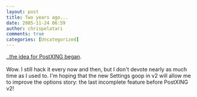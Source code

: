 ```yaml
---
layout: post
title: Two years ago...
date: 2005-11-24 06:59
author: chrispelatari
comments: true
categories: [Uncategorized]
---
```

<a href="/blog/archive/2003/11/24/221.aspx">..the idea for PostXING began</a>. <br />
<br />
Wow. I still hack it every now and then, but I don't devote nearly as
much time as I used to. I'm hoping that the new Settings goop in v2
will allow me to improve the options story: the last incomplete feature
before PostXING v2!<br />


